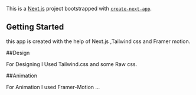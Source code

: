 This is a [Next.js](https://nextjs.org/) project bootstrapped with [`create-next-app`](https://github.com/vercel/next.js/tree/canary/packages/create-next-app).

## Getting Started

this app is created with the help of Next.js ,Tailwind css and Framer motion.

##Design

For Designing I Used Tailwind.css and some Raw css.

##Animation

For Animation I used Framer-Motion ...







